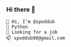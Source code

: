 ### Hi there 👋


 
    👋 Hi, I’m @spoddub
    👀 Python
    🌱 Looking for a job 
    📫 spoddub98@gmail.com
